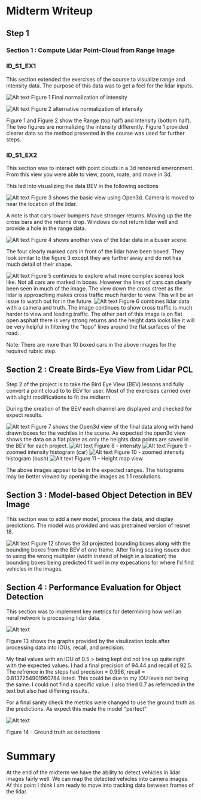 # Midterm Writeup

## Step 1
### Section 1 : Compute Lidar Point-Cloud from Range Image

### ID_S1_EX1
This section extended the exercises of the course to visualize range and intensity data. The purpose of this data was to get a feel for the lidar inputs.

<img title="Figure 1" alt="Alt text" src="images/ID_S1_EX1_frame0.png"> Figure 1 Final normalization of intensity

<img title="Figure 2" alt="Alt text" src="images/ID_S1_EX1_frame0_1perfilt.png"> Figure 2 alternative normalization of intensity

Figure 1 and Figure 2 show the Range (top half) and Intensity (bottom half). The two figures are normalizing the intensity differently. Figure 1 provided clearer data so the method presented in the course was used for further steps.


### ID_S1_EX2

This section was to interact with point clouds in a 3d rendered environment. From this view you were able to view, zoom, roate, and move in 3d.

This led into visualizing the data BEV in the following sections

<img title="Figure 3" alt="Alt text" src="images/ID_S1_EX2_pc1.png">
Figure 3 shows the basic view using Open3d. Camera is moved to near the location of the lidar.

A note is that cars lower bumpers have stronger returns. Moving up the the cross bars and the returns drop. Windows do not return lidar well and provide a hole in the range data.

<img title="Figure 4" alt="Alt text" src="images/ID_S1_EX2_pc2.png"> Figure 4 shows another view of the lidar data in a busier scene.

The four clearly marked cars in front of the lidar have been boxed. They look similar to the figure 3 except they are further away and do not has much detail of their shape.

<img title="Figure 5" alt="Alt text" src="images/ID_S1_EX2_pc3_s3.png">
Figure 5 continues to explore what more complex scenes look like. Not all cars are marked in boxes. However the lines of cars can clearly been seen in much of the image. The view down the cross street as the lidar is approaching makes cross traffic much harder to view. This will be an issue to watch out for in the future.


<img title="Figure 6" alt="Alt text" src="images/ID_S1_EX2_pc4_s2_with_image.png">
Figure 6 combines lidar data with a camera and truth. The image continues to show cross traffic is much harder to view and leading traffic. The other part of this image is on flat open asphalt there is very strong returns and the height data looks like it will be very helpful in filtering the "topo" lines around the flat surfaces of the road.


Note: There are more than 10 boxed cars in the above images for the required rubric step.

## Section 2 : Create Birds-Eye View from Lidar PCL
Step 2 of the project is to take the Bird Eye View (BEV) lessons and fully convert a point cloud to to BEV for user. Most of the exercises carried over with slight modifications to fit the midterm.


During the creation of the BEV each channel are displayed and checked for expect results.

<img title="Figure 7" alt="Alt text" src="images/ID_S2_EX2_bev.png">
Figure 7 shows the Open3d view of the final data along with hand drawn boxes for the vechiles in the scene. As expected the open3d view shows the data on a flat plane as only the heights data points are saved in the BEV for each project.


<img title="Figure 8" alt="Alt text" src="images/ID_S2_EX2_int_map.png">
Figure 8 - intensity

<img title="Figure 9" alt="Alt text" src="images/ID_S2_EX2_int_map_histo1.png">
Figure 9 - zoomed intensity histogram (car)

<img title="Figure 10" alt="Alt text" src="images/ID_S2_EX2_int_map_histo2_bush.png">
Figure 10 - zoomed intensity histogram (bush)

<img title="Figure 11" alt="Alt text" src="images/ID_S2_EX3_height_map.png">
Figure 11 - Height map view

The above images appear to be in the expected ranges. The histograms may be better viewed by opening the images as 1:1 resolutions.


## Section 3 : Model-based Object Detection in BEV Image
This section was to add a new model, process the data, and display predictions. The model was provided and was pretrained version of resnet 18.


<img title="Figure 12" alt="Alt text" src="images/ID_s3_EX3_resnet_f50.png">
Figure 12 shows the 3d projected bounding boxes along with the bounding boxes from the BEV of one frame. After fixing scaling issues due to using the wrong multipler (width instead of heigh in a location) the bounding boxes being predicted fit well in my expecations for where I'd find vehicles in the images.

## Section 4 : Performance Evaluation for Object Detection

This section was to implement key metrics for determining how well an neral network is processing lidar data.

<img title="Figure 13" alt="Alt text" src="images/ID_S4_EX3_9444Per_925rec.png">

Figure 13 shows the graphs provided by the visulization tools after processing data into IOUs, recall, and precision.

My final values with an IOU of 0.5 > being kept did not line up quite right with the expected values.
I had a final precision of 94.44 and recall of 92.5. The refrence in the steps had precision = 0.996, recall = 0.8137254901960784 listed. This could be due to my IOU levels not being the same. I could not find a specific value. I also tried 0.7 as refernced in the text but also had differing results.


For a final sanity check the metrics were changed to use the ground truth as the predictions. As expect this made the model "perfect"

<img title="Figure 14" alt="Alt text" src="images/ID_S4_EX3_lables_as_objects.png">

Figure 14 - Ground truth as detections


# Summary

At the end of the midterm we have the ability to detect vehicles in lidar images fairly well. We can map the detected vehicles into camera images. Af this point I think I am ready to move into tracking data between frames of the lidar.